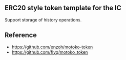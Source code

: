 ## ERC20 style token template for the IC

Support storage of history operations.

## Reference

* https://github.com/enzoh/motoko-token
* https://github.com/flyq/motoko_token
